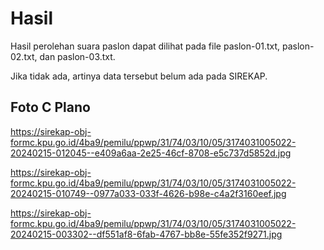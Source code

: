 # Hasil

Hasil perolehan suara paslon dapat dilihat pada file paslon-01.txt, paslon-02.txt, dan paslon-03.txt.

Jika tidak ada, artinya data tersebut belum ada pada SIREKAP.

## Foto C Plano

https://sirekap-obj-formc.kpu.go.id/4ba9/pemilu/ppwp/31/74/03/10/05/3174031005022-20240215-012045--e409a6aa-2e25-46cf-8708-e5c737d5852d.jpg

https://sirekap-obj-formc.kpu.go.id/4ba9/pemilu/ppwp/31/74/03/10/05/3174031005022-20240215-010749--0977a033-033f-4626-b98e-c4a2f3160eef.jpg

https://sirekap-obj-formc.kpu.go.id/4ba9/pemilu/ppwp/31/74/03/10/05/3174031005022-20240215-003302--df551af8-6fab-4767-bb8e-55fe352f9271.jpg
